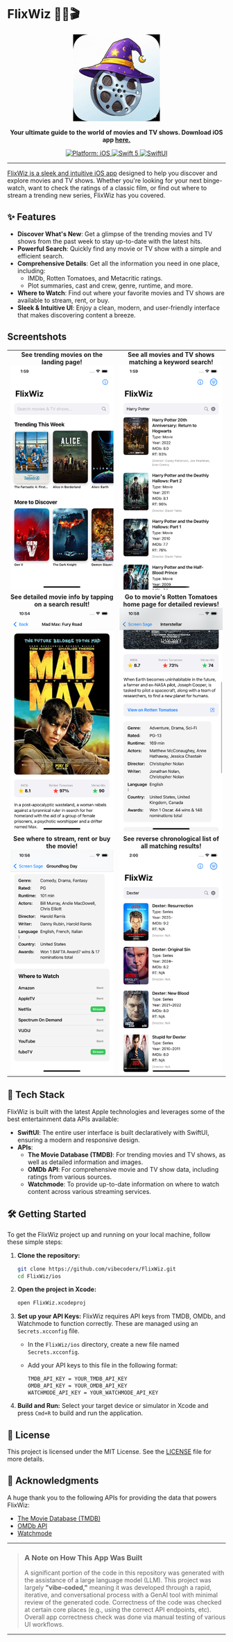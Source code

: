 # FlixWiz 🧙‍♂️🎬

<p align="center">
  <img src="https://raw.githubusercontent.com/vibecoderx/FlixWiz/main/ios/FlixWiz/Assets.xcassets/AppIcon.appiconset/FlixWiz_bright_light.png" width="200">
</p>

<p align="center">
  <strong>Your ultimate guide to the world of movies and TV shows. Download iOS
app <a href="https://apps.apple.com/app/flixwiz/id6753124128">here.</strong>
</p>

<p align="center">
  <img src="https://img.shields.io/badge/platform-iOS-blue.svg" alt="Platform: iOS">
  <img src="https://img.shields.io/badge/Swift-5-orange.svg" alt="Swift 5">
  <img src="https://img.shields.io/badge/SwiftUI-latest-purple.svg" alt="SwiftUI">
</p>

---

FlixWiz is a sleek and intuitive [iOS
app](https://apps.apple.com/app/flixwiz/id6753124128) designed to help you discover and explore movies and TV shows. Whether you're looking for your next binge-watch, want to check the ratings of a classic film, or find out where to stream a trending new series, FlixWiz has you covered.

## ✨ Features

* **Discover What's New**: Get a glimpse of the trending movies and TV shows from the past week to stay up-to-date with the latest hits.
* **Powerful Search**: Quickly find any movie or TV show with a simple and efficient search.
* **Comprehensive Details**: Get all the information you need in one place, including:
    * IMDb, Rotten Tomatoes, and Metacritic ratings.
    * Plot summaries, cast and crew, genre, runtime, and more.
* **Where to Watch**: Find out where your favorite movies and TV shows are available to stream, rent, or buy.
* **Sleek & Intuitive UI**: Enjoy a clean, modern, and user-friendly interface that makes discovering content a breeze.

## Screentshots

<table>
  <tr>
    <td width="50%" align="center">
      <b>See trending movies on the landing page!</b><br>
      <img src=".github/screenshots/iphone11_pro_max/1.png" width="250">
    </td>
    <td width="50%" align="center">
      <b>See all movies and TV shows matching a keyword search!</b><br>
      <img src=".github/screenshots/iphone11_pro_max/2.png" width="250">
    </td>
  </tr>
  <tr>
    <td width="50%" align="center">
      <b>See detailed movie info by tapping on a search result!</b><br>
      <img src=".github/screenshots/iphone11_pro_max/3.png" width="250">
    </td>
    <td width="50%" align="center">
      <b>Go to movie's Rotten Tomatoes home page for detailed reviews!</b><br>
      <img src=".github/screenshots/iphone11_pro_max/4.png" width="250">
    </td>
  </tr>
  <tr>
    <td width="50%" align="center">
      <b>See where to stream, rent or buy the movie!</b><br>
      <img src=".github/screenshots/iphone11_pro_max/5.png" width="250">
    </td>
    <td width="50%" align="center">
      <b>See reverse chronological list of all matching results!</b><br>
      <img src=".github/screenshots/iphone11_pro_max/6.png" width="250">
    </td>
  </tr>

</table>

## 🚀 Tech Stack

FlixWiz is built with the latest Apple technologies and leverages some of the best entertainment data APIs available:

* **SwiftUI**: The entire user interface is built declaratively with SwiftUI, ensuring a modern and responsive design.
* **APIs**:
    * **The Movie Database (TMDB)**: For trending movies and TV shows, as well as detailed information and images.
    * **OMDb API**: For comprehensive movie and TV show data, including ratings from various sources.
    * **Watchmode**: To provide up-to-date information on where to watch content across various streaming services.

## 🛠️ Getting Started

To get the FlixWiz project up and running on your local machine, follow these simple steps:

1.  **Clone the repository:**
    ```bash
    git clone https://github.com/vibecoderx/FlixWiz.git
    cd FlixWiz/ios
    ```
2.  **Open the project in Xcode:**
    ```bash
    open FlixWiz.xcodeproj
    ```
3.  **Set up your API Keys:**
    FlixWiz requires API keys from TMDB, OMDb, and Watchmode to function correctly. These are managed using an `Secrets.xcconfig` file.
    * In the `FlixWiz/ios` directory, create a new file named `Secrets.xcconfig`.
    * Add your API keys to this file in the following format:

        ```
        TMDB_API_KEY = YOUR_TMDB_API_KEY
        OMDB_API_KEY = YOUR_OMDB_API_KEY
        WATCHMODE_API_KEY = YOUR_WATCHMODE_API_KEY
        ```

4.  **Build and Run:**
    Select your target device or simulator in Xcode and press `Cmd+R` to build and run the application.

## 📄 License

This project is licensed under the MIT License. See the [LICENSE](LICENSE) file for more details.

## 🙏 Acknowledgments

A huge thank you to the following APIs for providing the data that powers FlixWiz:

* [The Movie Database (TMDB)](https://www.themoviedb.org/)
* [OMDb API](https://www.omdbapi.com/)
* [Watchmode](https://www.watchmode.com/)

---


> ### **A Note on How This App Was Built**
>     
> A significant portion of the code in this repository was generated with the assistance of a large language model (LLM). This project was largely **"vibe-coded,"** meaning it was developed through a rapid, iterative, and conversational process with a GenAI tool with minimal review of the generated code. Correctness of the code was checked at certain core places (e.g., using the correct API endpoints, etc). Overall app correctness check was done via manual testing of various UI workflows.

---

